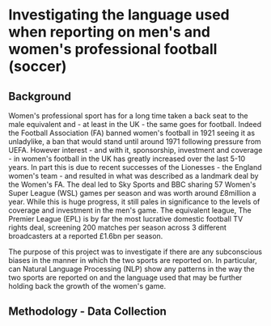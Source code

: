 # Investigating the language used when reporting on men's and women's professional football (soccer)

## Background
Women's professional sport has for a long time taken a back seat to the male equivalent and - at least in the UK - the same goes for football.  Indeed the Football Association (FA) banned women's football in 1921 seeing it as unladylike, a ban that would stand until around 1971 following pressure from UEFA.  However interest - and with it, sponsorship, investment and coverage - in women's football in the UK has greatly increased over the last 5-10 years.  In part this is due to recent successes of the Lionesses - the England women's team - and resulted in what was described as a landmark deal by the Women's FA.  The deal led to Sky Sports and BBC sharing 57 Women's Super League (WSL) games per season and was worth around £8million a year.
While this is huge progress, it still pales in significance to the levels of coverage and investment in the men's game.  The equivalent league, The Premier League (EPL) is by far the most lucrative domestic football TV rights deal, screening 200 matches per season across 3 different broadcasters at a reported £1.6bn per season.

The purpose of this project was to investigate if there are any subconscious biases in the manner in which the two sports are reported on.  In particular, can Natural Language Processing (NLP) show any patterns in the way the two sports are reported on and the language used that may be further holding back the growth of the women's game.

## Methodology - Data Collection
